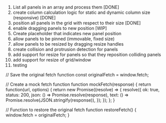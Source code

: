 1. List all panels in an array and process them [DONE]
2. create column calculation logic for static and dynamic column size (responsive) [DONE]
3. position all panels in the grid with respect to their size [DONE]
4. enable dragging panels to new position [WIP]
5. Create placeholder that indicates new panel position
6. allow panels to be pinned (immovable, fixed size)
7. allow panels to be resized by dragging resize handles
8. create collision and protrusion detection for panels
9. add support for resize for panels so that they reposition colliding panels
10. add support for resize of grid/window
11. testing

// Save the original fetch function
const originalFetch = window.fetch;

// Create a mock fetch function
function mockFetch(response) {
  return function(url, options) {
    return new Promise((resolve) => {
      resolve({
        ok: true,
        status: 200,
        json: () => Promise.resolve(response),
        text: () => Promise.resolve(JSON.stringify(response)),
      });
    });
  };
}

// Function to restore the original fetch
function restoreFetch() {
  window.fetch = originalFetch;
}